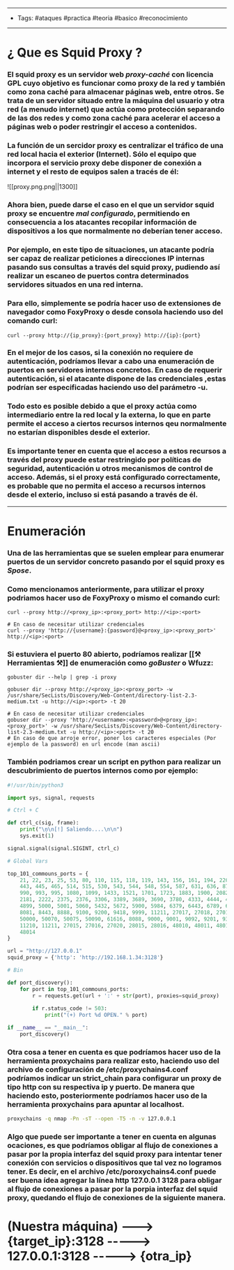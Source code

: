 -----
-  Tags: #ataques #practica #teoria #basico #reconocimiento
-----

# ¿ Que es **Squid Proxy** ? 

### El **squid proxy** es un servidor web *proxy-caché* con licencia **GPL** cuyo objetivo es funcionar como **proxy** de la red y también como zona caché para almacenar páginas web, entre otros. Se trata de un servidor situado entre la máquina del usuario y otra red (a menudo internet) que actúa como protección separando de las dos redes y como zona caché para acelerar el acceso a páginas web o poder restringir el acceso a contenidos. 

### La función de un sercidor proxy es centralizar el tráfico de una red local hacia el exterior (Internet). Sólo el equipo que incorpora el servicio proxy debe disponer de conexión a internet y el resto de equipos salen a tracés de él:

![[proxy.png.png||1300]]

### Ahora bien, puede darse el caso en el que un servidor **squid proxy** se encuentre *mal configurado*, permitiendo en consecuencia a los atacantes recopilar información de dispositivos a los que normalmente no deberían tener acceso. 

### Por ejemplo, en este tipo de situaciones, un atacante podría ser capaz de realizar peticiones a direcciones IP internas pasando sus consultas a través del squid proxy, pudiendo así realizar un escaneo de puertos contra determinados servidores situados en una **red interna**. 

### Para ello, simplemente se podría hacer uso de extensiones de navegador como **FoxyProxy** o desde consola haciendo uso del comando **curl**: 

```shell
curl --proxy http://{ip_proxy}:{port_proxy} http://{ip}:{port}
```

### En el mejor de los casos, si la conexión no requiere de autenticación, podríamos llevar a cabo una enumeración de puertos en servidores internos concretos. En caso de requerir autenticación, si el atacante dispone de las credenciales ,estas podrían ser especificadas haciendo uso del parámetro **-u**. 

### Todo esto es posible debido a que el proxy actúa como intermediario entre la red **local** y la **externa**, lo que en parte permite el acceso a ciertos recursos internos qeu normalmente no estarían disponibles desde el exterior. 

### Es importante tener en cuenta que el acceso a estos recursos a través del proxy puede estar restringido por políticas de seguridad, autenticación u otros mecanismos de control de acceso. Además, si el proxy está configurado correctamente, es probable que no permita el acceso a recursos internos desde el exterio, **incluso si está pasando a través de él**.

----

# Enumeración 

### Una de las herramientas que se suelen emplear para enumerar puertos de un servidor concreto pasando por el **squid proxy** es *Spose*. 

### Como mencionamos anteriormente, para utilizar el proxy podriamos hacer uso de **FoxyProxy** o mismo el comando **curl**: 

```shell 
curl --proxy http://<proxy_ip>:<proxy_port> http://<ip>:<port> 

# En caso de necesitar utilizar credenciales
curl --proxy 'http://{username}:{password}@<proxy_ip>:<proxy_port>' http://<ip>:<port>
```


### Si estuviera el puerto 80 abierto, podríamos realizar [[⚒ Herramientas ⚒]] de enumeración como *goBuster* o **Wfuzz**: 

```shell
gobuster dir --help | grep -i proxy 

gobuser dir --proxy http://<proxy_ip>:<proxy_port> -w /usr/share/SecLists/Discovery/Web-Content/directory-list-2.3-medium.txt -u http://<ip>:<port> -t 20 

# En caso de necesitar utilizar credenciales 
gobuser dir --proxy 'http://<username>:<password>@<proxy_ip>:<proxy_port>' -w /usr/share/SecLists/Discovery/Web-Content/directory-list-2.3-medium.txt -u http://<ip>:<port> -t 20 
# En caso de que arroje error, poner los caracteres especiales (Por ejemplo de la password) en url encode (man ascii)
```

### También podriamos crear un script en python para realizar un descubrimiento de puertos internos como por ejemplo: 

```python
#!/usr/bin/python3 

import sys, signal, requests 

# Ctrl + C 

def ctrl_c(sig, frame): 
    print("\ņ\n[!] Saliendo....\n\n")
    sys.exit(1)

signal.signal(signal.SIGINT, ctrl_c)

# Global Vars 

top_101_commouns_ports = {
    21, 22, 23, 25, 53, 80, 110, 115, 118, 119, 143, 156, 161, 194, 220, 389,
    443, 445, 465, 514, 515, 530, 543, 544, 548, 554, 587, 631, 636, 873, 989,
    990, 993, 995, 1080, 1099, 1433, 1521, 1701, 1723, 1883, 1900, 2082, 2083,
    2181, 2222, 2375, 2376, 3306, 3389, 3689, 3690, 3780, 4333, 4444, 4500, 4567, 
    4899, 5000, 5001, 5060, 5432, 5672, 5900, 5984, 6379, 6443, 6789, 6881, 8080, 
    8081, 8443, 8888, 9100, 9200, 9418, 9999, 11211, 27017, 27018, 27019, 28017, 
    50000, 50070, 50075, 50090, 61616, 8088, 9000, 9001, 9092, 9201, 9300, 10000, 
    11210, 11211, 27015, 27016, 27020, 28015, 28016, 48010, 48011, 48012, 48013, 
    48014
}

url = "http://127.0.0.1"
squid_proxy = {'http': 'http://192.168.1.34:3128'}

# Bin 

def port_discovery(): 
    for port in top_101_commouns_ports: 
        r = requests.get(url + ':' + str(port), proxies=squid_proxy)
    
        if r.status_code != 503: 
            print("(+) Port %d OPEN." % port)

if __name__ == "__main__":
    port_discovery() 

```

### Otra cosa a tener en cuenta es que podríamos hacer uso de la herramienta **proxychains** para realizar esto, haciendo uso del archivo de configuración de **/etc/proxychains4.conf** podríamos indicar un **strict_chain** para configurar un proxy de tipo **http** con su respectiva ip y puerto. De manera que haciendo esto, posteriormente podríamos hacer uso de la herramienta proxychains para apuntar al localhost. 

```bash
proxychains -q nmap -Pn -sT --open -T5 -n -v 127.0.0.1 
```

### Algo que puede ser importante a tener en cuenta en algunas ocaciones, es que podríamos obligar al flujo de conexiones a pasar por la propia interfaz del **squid proxy** para intentar tener conexión con servicios o dispositivos que tal vez no logramos tener. Es decir, en el archivo **/etc/poroxychains4.conf** puede ser buena ídea agregar la línea **http 127.0.0.1 3128** para obligar al flujo de conexiones a pasar por la porpia interfaz del squid proxy, quedando el flujo de conexiones de la siguiente manera. 

# (Nuestra máquina) ---> {target_ip}:3128 -----> 127.0.0.1:3128 -----> {otra_ip}

